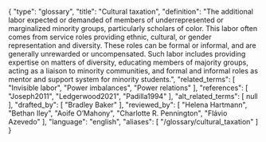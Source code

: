 {
    "type": "glossary",
    "title": "Cultural taxation",
    "definition": "The additional labor expected or demanded of members of underrepresented or marginalized minority groups, particularly scholars of color. This labor often comes from service roles providing ethnic, cultural, or gender representation and diversity. These roles can be formal or informal, and are generally unrewarded or uncompensated. Such labor includes providing expertise on matters of diversity, educating members of majority groups, acting as a liaison to minority communities, and formal and informal roles as mentor and support system for minority students.",
    "related_terms": [
        "Invisible labor",
        "Power imbalances",
        "Power relations"
    ],
    "references": [
        "Joseph2011",
        "Ledgerwood2021",
        "Padilla1994"
    ],
    "alt_related_terms": [
        null
    ],
    "drafted_by": [
        "Bradley Baker"
    ],
    "reviewed_by": [
        "Helena Hartmann",
        "Bethan Iley",
        "Aoife O’Mahony",
        "Charlotte R. Pennington",
        "Flávio Azevedo"
    ],
    "language": "english",
    "aliases": [
        "/glossary/cultural_taxation"
    ]
}